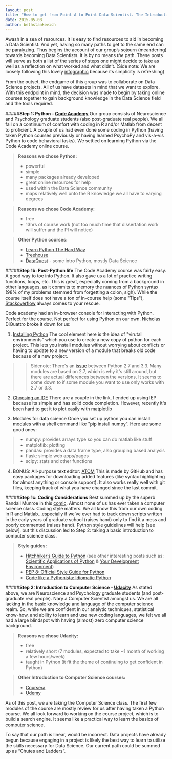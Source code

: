 ```yaml
---
layout: post
title: "How to get from Point A to Point Data Scientist. The Introduction."
date: 2015-05-08
author: bethstankevich
---
```

Awash in a sea of resources. It is easy to find resources to aid in becoming a Data Scientist. And yet, having so many paths to get to the same end can be paralyzing. Thus begins the account of our group’s sojourn (meandering) towards becoming Data Scientists. It is by no means *the* path. These posts will serve as both a list of the series of steps one might decide to take as well as a reflection on what worked and what didn’t. (Side note: We are loosely following this lovely [infographic](http://i1.wp.com/blog.datacamp.com/wp-content/uploads/2014/08/How-to-become-a-data-scientist.jpg "infographic") because its simplicity is refreshing) 

From the outset, the endgame of this group was to collaborate on Data Science projects. All of us have datasets in mind that we want to explore. With this endpoint in mind, the decision was made to begin by taking online courses together to gain background knowledge in the Data Science field and the tools required. 


#####**Step 1: Python - [Code Academy](http://www.codecademy.com/en/tracks/python "Code Academy")**
Our group consists of Neuroscience and Psychology graduate students (also post-graduate real people). We all fall on a continuum of comfort with coding in R and/or Matlab from decent to proficient. A couple of us had even done some coding in Python (having taken Python courses previously or having learned PsychoPy and vis-a-vis Python to code behavioral tasks). We settled on learning Python via the Code Academy online course. 

>**Reasons we chose Python:**
>- powerful
>- simple
>- many packages already developed
>- great online resources for help
>- used within the Data Science community 
>- maps relatively well onto the R knowledge we all have to varying degrees

>**Reasons we chose Code Academy:**
>- free
>- 13hrs of course work (not too much time that dissertation work will suffer and the PI will notice)

>**Other Python courses:**
>- [Learn Python The Hard Way](http://learnpythonthehardway.org/book/ "Learn Python The Hard Way")
>- [Treehouse](http://teamtreehouse.com/tracks/learn-python "Treehouse")
>- [DataQuest](https://dataquest.io "DataQuest") - some intro Python, mostly Data Science
   

#####**Step 1b: Post-Python life** 
The Code Academy course was fairly easy. A good way to toe into Python. It also gave us a lot of practice writing functions, loops, etc. This is great, especially coming from a background in other languages, as it commits to memory the nuances of Python syntax (98% of my problems stemmed from forgetting a colon, sigh). While the course itself does not have a ton of in-course help (some "Tips"), [Stackoverflow](http://stackoverflow.com/ "Stackoverflow") always comes to your rescue. 

Code academy had an in-browser console for interacting with Python. Perfect for the course. Not perfect for using Python on our own. Nicholas DiQuattro broke it down for us:

1. [Installing Python](http://docs.python-guide.org/en/latest/starting/install/osx/ "Installing Python")
The cool element here is the idea of "virutal environments" which you use to create a new copy of python for each project. This lets you install modules without worrying about conflicts or having to update to a new version of a module that breaks old code because of a new project.
>>Sidenote: There's an [issue](https://www.codementor.io/python/tutorial/python-2-7-vs-python-3-4 "issue") between Python 2.7 and 3.3. Many modules are based on 2.7, which is why it's still around, but there are actual differences between the versions. It seems to come down to if some module you want to use only works with 2.7 or 3.3. 

2. [Choosing an IDE](http://xcorr.net/2013/04/17/evaluating-ides-for-scientific-python/ "Choosing an IDE")
There are a couple in the link. I ended up using IEP because its simple and has solid code completion. However, recently it's been hard to get it to plot easily with matplotlib

3. Modules for data science
Once you set up python you can install modules with a shell command like "pip install numpy". 
Here are some good ones:
>- numpy: provides arrays type so you can do matlab like stuff 
>- matplotlib: plotting
>- pandas: provides a data frame type, also grouping based analysis 
>- flask: simple web apps/pages 
>- scipy: stats and other functions
    
4. BONUS: All-purpose text editor: [ATOM](https://atom.io/ "Atom")
This is made by GitHub and has easy packages for downloading added features (like syntax highlighting for almost anything or console support). It also works really well with git files, keeping track of what you have changed since the last commit.  


#####**Step 1c: Coding Considerations**
Best summed up by the superb Randall Munroe in this [comic](http://xkcd.com/1513/ "comic"). Almost none of us has ever taken a computer science class. Coding style matters. We all know this from our own coding in R and Matlab...especially if we’ve ever had to track down scripts written in the early years of graduate school (raises hand) only to find it a mess and poorly commented (raises hand). Python style guidelines will help [see below], but this discussion led to Step 2: taking a basic introduction to computer science class. 

>**Style guides:**
>- [Hitchhiker’s Guide to Python](http://docs.python-guide.org/en/latest/writing/style/# "Hitchhiker's Guide To Python") (see other interesting posts such as: [Scientific Applications of Python](http://docs.python-guide.org/en/latest/scenarios/scientific/ "Scientific Applications of Python") & [Your Development Environment](http://docs.python-guide.org/en/latest/dev/env/ "Your Development Enviroment"))
>- [PEP 8: Official Style Guide for Python](https://www.python.org/dev/peps/pep-0008/ "PEP 8: Official Style Guide for Python")
>- [Code like a Pythonista: Idiomatic Python](http://python.net/~goodger/projects/pycon/2007/idiomatic/handout.html "Code like a Pythonista: Idiomatic Python")
     

#####**Step 2: Introduction to Computer Science - [Udacity](https://www.udacity.com/course/intro-to-computer-science--cs101 "Udacity")** 
As stated above, we are Neuroscience and Psychology graduate students (and post-graduate real people). Nary a Computer Scientist amongst us. We are all lacking in the basic knowledge and language of the computer science realm. So, while we are confident in our analytic techniques, statistical know-how, and ability to learn and use new coding languages, we felt we all had a large blindspot with having (almost) zero computer science background. 

>**Reasons we chose Udacity:**
>- free
>- relatively short (7 modules, expected to take ~1 month of working a few hours/week)
>- taught in Python (it fit the theme of continuing to get confident in Python)

>**Other Introduction to Computer Science courses:**
>- [Coursera](https://www.coursera.org/course/cs101 "Coursera")
>- [Udemy](https://www.udemy.com/draft/274958/ "Udemy")


As of this post, we are taking the Computer Science class. The first few modules of the course are mostly review for us after having taken a Python course. We all look forward to working on the course project, which is to build a search engine. It seems like a practical way to learn the basics of computer science.  

To say that our path is linear, would be incorrect. Data projects have already begun because engaging in a project is likely the best way to learn to utilize the skills necessary for Data Science. Our current path could be summed up as “Chutes and Ladders”. 
